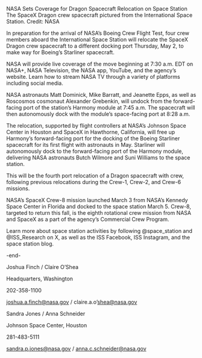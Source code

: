 NASA Sets Coverage for Dragon Spacecraft Relocation on Space Station 
 The SpaceX Dragon crew spacecraft pictured from the International Space Station. Credit: NASA

In preparation for the arrival of NASA’s Boeing Crew Flight Test, four crew members aboard the International Space Station will relocate the SpaceX Dragon crew spacecraft to a different docking port Thursday, May 2, to make way for Boeing’s Starliner spacecraft.

NASA will provide live coverage of the move beginning at 7:30 a.m. EDT on NASA+, NASA Television, the NASA app, YouTube, and the agency’s website. Learn how to stream NASA TV through a variety of platforms including social media.

NASA astronauts Matt Dominick, Mike Barratt, and Jeanette Epps, as well as Roscosmos cosmonaut Alexander Grebenkin, will undock from the forward-facing port of the station’s Harmony module at 7:45 a.m. The spacecraft will then autonomously dock with the module’s space-facing port at 8:28 a.m.

The relocation, supported by flight controllers at NASA’s Johnson Space Center in Houston and SpaceX in Hawthorne, California, will free up Harmony’s forward-facing port for the docking of the Boeing Starliner spacecraft for its first flight with astronauts in May. Starliner will autonomously dock to the forward-facing port of the Harmony module, delivering NASA astronauts Butch Wilmore and Suni Williams to the space station.

This will be the fourth port relocation of a Dragon spacecraft with crew, following previous relocations during the Crew-1, Crew-2, and Crew-6 missions.

NASA’s SpaceX Crew-8 mission launched March 3 from NASA’s Kennedy Space Center in Florida and docked to the space station March 5. Crew-8, targeted to return this fall, is the eighth rotational crew mission from NASA and SpaceX as a part of the agency’s Commercial Crew Program.

Learn more about space station activities by following @space_station and @ISS_Research on X, as well as the ISS Facebook, ISS Instagram, and the space station blog.

-end-

Joshua Finch / Claire O’Shea

Headquarters, Washington

202-358-1100

joshua.a.finch@nasa.gov / claire.a.o’shea@nasa.gov

Sandra Jones / Anna Schneider

Johnson Space Center, Houston

281-483-5111

sandra.p.jones@nasa.gov / anna.c.schneider@nasa.gov